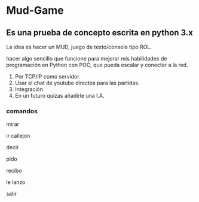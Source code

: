 # Mud-Game
## Es una prueba de concepto escrita en python 3.x

La idea es hacer un MUD, juego de texto/consola tipo ROL.

hacer algo sencillo que funcione para mejorar mis habilidades
de programación en Python con POO, que pueda escalar y conectar a la red.

1. Por TCP/IP como servidor.
2. Usar el chat de youtube directos para las partidas.
3. Integración
4. En un futuro quizas añadirle una I.A.

### comandos

mirar

ir callejon

decir

pido

recibo

le lanzo 

salir 

